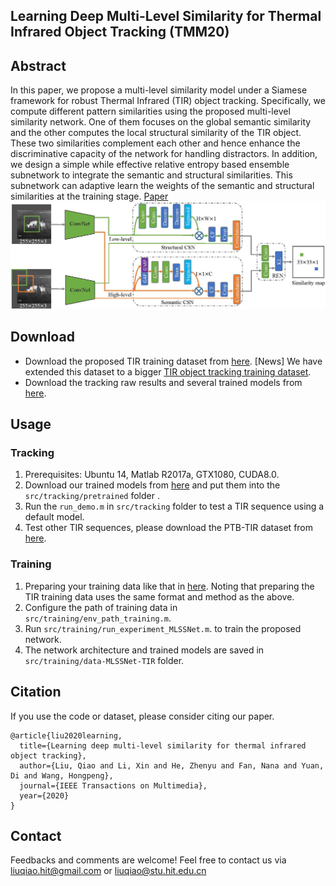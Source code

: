 ## Learning Deep Multi-Level Similarity  for Thermal Infrared Object Tracking (TMM20)
## Abstract
In this paper, we propose a multi-level similarity model under a Siamese framework for robust Thermal Infrared (TIR) object tracking. Specifically, we compute different pattern similarities using the proposed multi-level similarity network. One of them focuses on the global semantic similarity and the other computes the local structural similarity of the TIR object. These two similarities complement each other and hence enhance the discriminative capacity of the network for handling distractors. In addition, we design a simple while effective relative entropy based ensemble subnetwork to integrate the semantic and structural similarities. This subnetwork can adaptive learn the weights of the semantic and structural similarities at the training stage. [Paper](https://www.researchgate.net/publication/342859300_Learning_Deep_Multi-Level_Similarity_for_Thermal_Infrared_Object_Tracking)
![Alt text](./Framework.jpg)
## Download
*  Download the proposed TIR training dataset from [here](https://mega.nz/file/80J23A5T#pFYFv_y5NFNVnsJ4zU3a6OH3kPyRwLZebKZV1FjoD-w). [News] We have extended this dataset to a bigger [TIR object tracking training dataset](https://github.com/QiaoLiuHit/MMNet). 
*  Download the tracking raw results and several trained models from [here](https://mega.nz/file/c5oT0ZpB#yrb1HEn5xjTOdl1KyoZHCaYcBvJjMweSNj0Vx4zRJ4o).

## Usage
### Tracking
1. Prerequisites: Ubuntu 14, Matlab R2017a, GTX1080, CUDA8.0.
2. Download our trained models from [here](https://mega.nz/file/c5oT0ZpB#yrb1HEn5xjTOdl1KyoZHCaYcBvJjMweSNj0Vx4zRJ4o) and put them into the `src/tracking/pretrained` folder .
3. Run the `run_demo.m` in `src/tracking` folder to test a TIR sequence using a default model.
4. Test other TIR sequences, please download the PTB-TIR dataset from [here](https://github.com/QiaoLiuHit/PTB-TIR_Evaluation_toolkit).
### Training
1. Preparing your training data like that in [here](https://github.com/bertinetto/siamese-fc/tree/master/ILSVRC15-curation). Noting that preparing the TIR training data uses the same format and method as the above.
2. Configure the path of training data in  `src/training/env_path_training.m`.
3. Run `src/training/run_experiment_MLSSNet.m`. to train the proposed network.
4. The network architecture and trained models are saved in `src/training/data-MLSSNet-TIR` folder.
## Citation
If you use the code or dataset, please consider citing our paper.
```
@article{liu2020learning,
  title={Learning deep multi-level similarity for thermal infrared object tracking},
  author={Liu, Qiao and Li, Xin and He, Zhenyu and Fan, Nana and Yuan, Di and Wang, Hongpeng},
  journal={IEEE Transactions on Multimedia},
  year={2020}
}
```
## Contact
Feedbacks and comments are welcome! 
Feel free to contact us via liuqiao.hit@gmail.com or liuqiao@stu.hit.edu.cn